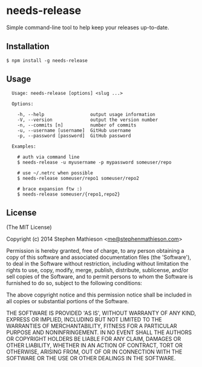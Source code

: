 
# needs-release

  Simple command-line tool to help keep your releases up-to-date.

## Installation

    $ npm install -g needs-release

## Usage

```
  Usage: needs-release [options] <slug ...>

  Options:

    -h, --help                 output usage information
    -V, --version              output the version number
    -n, --commits [n]          number of commits
    -u, --username [username]  GitHub username
    -p, --password [password]  GitHub password

  Examples:

    # auth via command line
    $ needs-release -u myusername -p mypassword someuser/repo

    # use ~/.netrc when possible
    $ needs-release someuser/repo1 someuser/repo2

    # brace expansion ftw :)
    $ needs-release someuser/{repo1,repo2}
```

## License 

(The MIT License)

Copyright (c) 2014 Stephen Mathieson &lt;me@stephenmathieson.com&gt;

Permission is hereby granted, free of charge, to any person obtaining
a copy of this software and associated documentation files (the
'Software'), to deal in the Software without restriction, including
without limitation the rights to use, copy, modify, merge, publish,
distribute, sublicense, and/or sell copies of the Software, and to
permit persons to whom the Software is furnished to do so, subject to
the following conditions:

The above copyright notice and this permission notice shall be
included in all copies or substantial portions of the Software.

THE SOFTWARE IS PROVIDED 'AS IS', WITHOUT WARRANTY OF ANY KIND,
EXPRESS OR IMPLIED, INCLUDING BUT NOT LIMITED TO THE WARRANTIES OF
MERCHANTABILITY, FITNESS FOR A PARTICULAR PURPOSE AND NONINFRINGEMENT.
IN NO EVENT SHALL THE AUTHORS OR COPYRIGHT HOLDERS BE LIABLE FOR ANY
CLAIM, DAMAGES OR OTHER LIABILITY, WHETHER IN AN ACTION OF CONTRACT,
TORT OR OTHERWISE, ARISING FROM, OUT OF OR IN CONNECTION WITH THE
SOFTWARE OR THE USE OR OTHER DEALINGS IN THE SOFTWARE.
